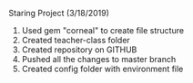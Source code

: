 Staring Project (3/18/2019)

1. Used gem "corneal" to create file structure
2. Created teacher-class folder
3. Created repository on GITHUB
4. Pushed all the changes to master branch
5. Created config folder with environment file